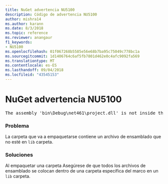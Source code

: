 ```yaml
---
title: NuGet advertencia NU5100
description: Código de advertencia NU5100
author: mishra14
ms.author: karann
ms.date: 8/3/2018
ms.topic: reference
ms.reviewer: anangaur
f1_keywords:
- NU5100
ms.openlocfilehash: 01f067268b5585e56e68b7ba95c75049c778bc1a
ms.sourcegitcommit: 1d1406764c6af5fb7801d462e0c4afc9092fa569
ms.translationtype: MT
ms.contentlocale: es-ES
ms.lasthandoff: 09/04/2018
ms.locfileid: "43545153"
---
```

# <a name="nuget-warning-nu5100"></a>NuGet advertencia NU5100
<pre>The assembly 'bin\Debug\net461\project.dll' is not inside the 'lib' folder and hence it won't be added as a reference when the package is installed into a project. Move it into the 'lib' folder if it needs to be referenced.</pre>

### <a name="issue"></a>Problema

La carpeta que va a empaquetarse contiene un archivo de ensamblado que no esté en `lib` carpeta.


### <a name="solution"></a>Soluciones

Al empaquetar una carpeta Asegúrese de que todos los archivos de ensamblado se colocan dentro de una carpeta específica del marco en un `lib` carpeta.

